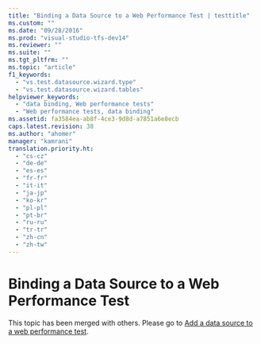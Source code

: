 ```yaml
---
title: "Binding a Data Source to a Web Performance Test | testtitle"
ms.custom: ""
ms.date: "09/28/2016"
ms.prod: "visual-studio-tfs-dev14"
ms.reviewer: ""
ms.suite: ""
ms.tgt_pltfrm: ""
ms.topic: "article"
f1_keywords: 
  - "vs.test.datasource.wizard.type"
  - "vs.test.datasource.wizard.tables"
helpviewer_keywords: 
  - "data binding, Web performance tests"
  - "Web performance tests, data binding"
ms.assetid: fa3584ea-ab8f-4ce3-9d8d-a7851a6e8ecb
caps.latest.revision: 38
ms.author: "ahomer"
manager: "kamrani"
translation.priority.ht: 
  - "cs-cz"
  - "de-de"
  - "es-es"
  - "fr-fr"
  - "it-it"
  - "ja-jp"
  - "ko-kr"
  - "pl-pl"
  - "pt-br"
  - "ru-ru"
  - "tr-tr"
  - "zh-cn"
  - "zh-tw"
---
```

# Binding a Data Source to a Web Performance Test
This topic has been merged with others. Please go to [Add a data source to a web performance test](../test/add-a-data-source-to-a-web-performance-test.md).